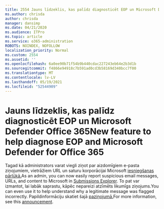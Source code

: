 ```yaml
---
title: 2554 Jauns līdzeklis, kas palīdz diagnosticēt EOP un Microsoft Defender Office 365
ms.author: chrisda
author: chrisda
manager: dansimp
ms.date: 04/21/2020
ms.audience: ITPro
ms.topic: article
ms.service: o365-administration
ROBOTS: NOINDEX, NOFOLLOW
localization_priority: Normal
ms.custom: 2554
ms.assetid: ''
ms.openlocfilehash: 6a0ee90b71f54b9b440cdac227243eb64e2b3d1b
ms.sourcegitcommit: f4866e94918c7b591ad0cd3b58169d340bcc7f00
ms.translationtype: MT
ms.contentlocale: lv-LV
ms.lasthandoff: 05/19/2021
ms.locfileid: "52544909"
---
```

# <a name="new-feature-to-help-diagnose-eop-and-microsoft-defender-for-office-365"></a><span data-ttu-id="e60e8-102">Jauns līdzeklis, kas palīdz diagnosticēt EOP un Microsoft Defender Office 365</span><span class="sxs-lookup"><span data-stu-id="e60e8-102">New feature to help diagnose EOP and Microsoft Defender for Office 365</span></span>

<span data-ttu-id="e60e8-103">Tagad kā administrators varat viegli ziņot par aizdomīgiem e-pasta ziņojumiem, vietrāžiem URL un saturu korporācijai Microsoft [iesniegšanas pārlūkā.](https://protection.office.com/reportsubmission)</span><span class="sxs-lookup"><span data-stu-id="e60e8-103">As an admin, you can now easily report suspicious email messages, URLs, and content to Microsoft in [Submissions Explorer](https://protection.office.com/reportsubmission).</span></span> <span data-ttu-id="e60e8-104">To pat var izmantot, lai labāk saprastu, kāpēc nepareizi atzīmēts likumīgs ziņojums.</span><span class="sxs-lookup"><span data-stu-id="e60e8-104">You can even use it to help understand why a legitimate message was flagged incorrectly.</span></span> <span data-ttu-id="e60e8-105">Papildinformāciju skatiet šajā [paziņojumā.](https://techcommunity.microsoft.com/t5/Security-Privacy-and-Compliance/Empower-security-teams-to-easily-report-suspicious-emails-amp/ba-p/752622)</span><span class="sxs-lookup"><span data-stu-id="e60e8-105">For more information, see this [announcement](https://techcommunity.microsoft.com/t5/Security-Privacy-and-Compliance/Empower-security-teams-to-easily-report-suspicious-emails-amp/ba-p/752622).</span></span>

